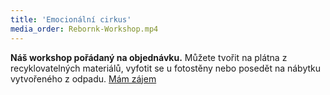 ```yaml
---
title: 'Emocionální cirkus'
media_order: Rebornk-Workshop.mp4
---
```


**Náš workshop pořádaný na objednávku.**
Můžete tvořit na plátna z recyklovatelných materiálů, vyfotit se u fotostěny nebo posedět na nábytku vytvořeného z odpadu.
[Mám zájem](../../kontakt)